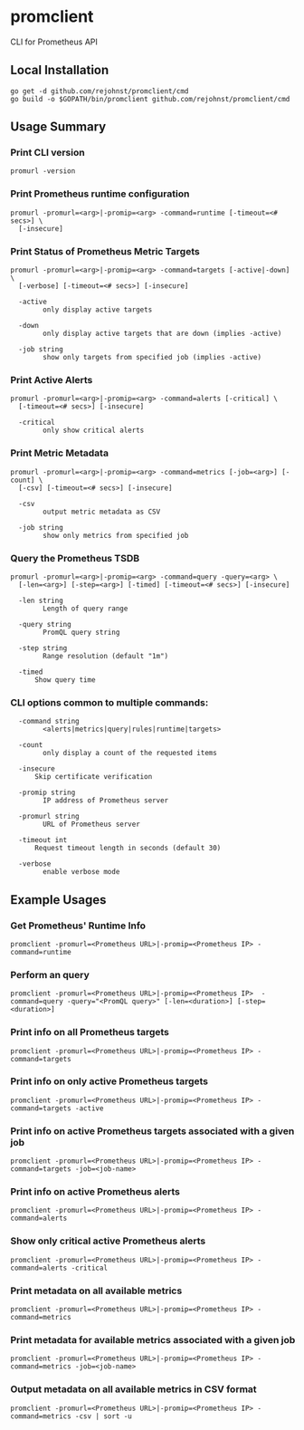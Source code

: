 # promclient
CLI for Prometheus API

## Local Installation

```
go get -d github.com/rejohnst/promclient/cmd
go build -o $GOPATH/bin/promclient github.com/rejohnst/promclient/cmd
```

## Usage Summary

### Print CLI version
```
promurl -version
```

### Print Prometheus runtime configuration
```
promurl -promurl=<arg>|-promip=<arg> -command=runtime [-timeout=<# secs>] \
  [-insecure]
```

### Print Status of Prometheus Metric Targets
```
promurl -promurl=<arg>|-promip=<arg> -command=targets [-active|-down] \
  [-verbose] [-timeout=<# secs>] [-insecure]

  -active
    	only display active targets

  -down
    	only display active targets that are down (implies -active)

  -job string
    	show only targets from specified job (implies -active)
```

### Print Active Alerts
```
promurl -promurl=<arg>|-promip=<arg> -command=alerts [-critical] \
  [-timeout=<# secs>] [-insecure]

  -critical
    	only show critical alerts
```

### Print Metric Metadata
```
promurl -promurl=<arg>|-promip=<arg> -command=metrics [-job=<arg>] [-count] \
  [-csv] [-timeout=<# secs>] [-insecure]

  -csv
    	output metric metadata as CSV

  -job string
    	show only metrics from specified job
```

### Query the Prometheus TSDB
```
promurl -promurl=<arg>|-promip=<arg> -command=query -query=<arg> \
  [-len=<arg>] [-step=<arg>] [-timed] [-timeout=<# secs>] [-insecure]

  -len string
    	Length of query range

  -query string
    	PromQL query string

  -step string
    	Range resolution (default "1m")

  -timed
      Show query time
```

### CLI options common to multiple commands:
```
  -command string
    	<alerts|metrics|query|rules|runtime|targets>

  -count
    	only display a count of the requested items

  -insecure
      Skip certificate verification

  -promip string
    	IP address of Prometheus server
 
  -promurl string
    	URL of Prometheus server

  -timeout int
      Request timeout length in seconds (default 30)

  -verbose
    	enable verbose mode
```

## Example Usages

### Get Prometheus' Runtime Info

```promclient -promurl=<Prometheus URL>|-promip=<Prometheus IP> -command=runtime```

### Perform an query

```promclient -promurl=<Prometheus URL>|-promip=<Prometheus IP>  -command=query -query="<PromQL query>" [-len=<duration>] [-step=<duration>]```

### Print info on all Prometheus targets

```promclient -promurl=<Prometheus URL>|-promip=<Prometheus IP> -command=targets```

### Print info on only active Prometheus targets

```promclient -promurl=<Prometheus URL>|-promip=<Prometheus IP> -command=targets -active```

### Print info on active Prometheus targets associated with a given job

```promclient -promurl=<Prometheus URL>|-promip=<Prometheus IP> -command=targets -job=<job-name>```

### Print info on active Prometheus alerts

```promclient -promurl=<Prometheus URL>|-promip=<Prometheus IP> -command=alerts```

### Show only critical active Prometheus alerts

```promclient -promurl=<Prometheus URL>|-promip=<Prometheus IP> -command=alerts -critical```

### Print metadata on all available metrics

```promclient -promurl=<Prometheus URL>|-promip=<Prometheus IP> -command=metrics```

### Print metadata for available metrics associated with a given job

```promclient -promurl=<Prometheus URL>|-promip=<Prometheus IP> -command=metrics -job=<job-name>```

### Output metadata on all available metrics in CSV format

```promclient -promurl=<Prometheus URL>|-promip=<Prometheus IP> -command=metrics -csv | sort -u```

